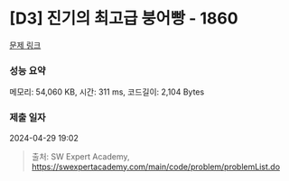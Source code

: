 # [D3] 진기의 최고급 붕어빵 - 1860 

[문제 링크](https://swexpertacademy.com/main/code/problem/problemDetail.do?contestProbId=AV5LsaaqDzYDFAXc) 

### 성능 요약

메모리: 54,060 KB, 시간: 311 ms, 코드길이: 2,104 Bytes

### 제출 일자

2024-04-29 19:02



> 출처: SW Expert Academy, https://swexpertacademy.com/main/code/problem/problemList.do